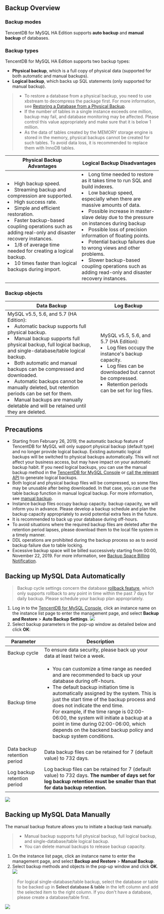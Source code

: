 ## Backup Overview
### Backup modes
TencentDB for MySQL HA Edition supports **auto backup** and **manual backup** of databases.

### Backup types
TencentDB for MySQL HA Edition supports two backup types:
- **Physical backup**, which is a full copy of physical data (supported for both automatic and manual backups).
- **Logical backup**, which backs up SQL statements (only supported for manual backup).
>
>- To restore a database from a physical backup, you need to use xbstream to decompress the package first. For more information, see [Restoring a Database from a Physical Backup](https://cloud.tencent.com/document/product/236/33363).
>- If the number of tables in a single instance exceeds one million, backup may fail, and database monitoring may be affected. Please control this value appropriately and make sure that it is below 1 million.
>- As the data of tables created by the MEMORY storage engine is stored in the memory, physical backups cannot be created for such tables. To avoid data loss, it is recommended to replace them with InnoDB tables.

| Physical Backup Advantages | Logical Backup Disadvantages |
|---------|---------|
| <li>High backup speed. <li>Streaming backup and compression are supported. <li>High success rate. <li>Simple and efficient restoration. <li>Faster backup-based coupling operations such as adding real-only and disaster recovery instances. <li>1/8 of average time needed for creating a logical backup. <li>10 times faster than logical backups during import. | <li>Long time needed to restore as it takes time to run SQL and build indexes. <li>Low backup speed, especially when there are massive amounts of data. <li>Possible increase in master-slave delay due to the pressure on instances during backup <li>Possible loss of precision information of floating points. <li>Potential backup failures due to wrong views and other problems. <li>Slower backup-based coupling operations such as adding read-only and disaster recovery instances. |

### Backup objects
 | Data Backup | Log Backup |
|---------|---------|
 | MySQL v5.5, 5.6, and 5.7 (HA Edition): <li>Automatic backup supports full physical backup. <li>Manual backup supports full physical backup, full logical backup, and single-database/table logical backup. <li>Both automatic and manual backups can be compressed and downloaded. <li>Automatic backups cannot be manually deleted, but retention periods can be set for them. <li>Manual backups are manually deletable and will be retained until they are deleted. | MySQL v5.5, 5.6, and 5.7 (HA Edition): <li>Log files occupy the instance's backup capacity. <li>Log files can be downloaded but cannot be compressed. <li>Retention periods can be set for log files. |

## Precautions
- Starting from February 26, 2019, the automatic backup feature of TencentDB for MySQL will only support physical backup (default type) and no longer provide logical backup. Existing automatic logical backups will be switched to physical backups automatically.
This will not affect your business access, but may have impact on your automatic backup habit. If you need logical backups, you can use the manual backup method in the [TencentDB for MySQL Console](https://console.cloud.tencent.com/cdb) or [call the relevant API](https://cloud.tencent.com/document/product/236/15844) to generate logical backups.
- Both logical and physical backup files will be compressed, so some files may be unusable after being downloaded. In that case, you can use the table backup function in manual logical backup. For more information, see [manual backup](#manual-backup).
- Instance backup files occupy backup capacity. backup capacity, we will inform you in advance. Please develop a backup schedule and plan the backup capacity appropriately to avoid potential extra fees in the future.
- It is recommended to back up your database during off-hours.
- To avoid situations where the required backup files are deleted after the retention period lapses, please download them to the local file system in a timely manner.
- DDL operations are prohibited during the backup process so as to avoid backup failure due to table locking.
- Excessive backup space will be billed successively starting from 00:00, November 22, 2019. For more information, see [Backup Space Billing Notification](https://intl.cloud.tencent.com/document/product/236/31919).

## Backing up MySQL Data Automatically
>Backup cycle settings concern the database [rollback feature](https://intl.cloud.tencent.com/document/product/236/7276), which only supports rollback to any point in time within the past 7 days for daily backup. Please schedule your backup plan appropriately.
>
1. Log in to the [TencentDB for MySQL Console](https://console.cloud.tencent.com/cdb), click an instance name on the instance list page to enter the management page, and select **Backup and Restore** > **Auto Backup Settings**.
![](https://main.qcloudimg.com/raw/11a66eaae41cde48918b82ed72ec168d.png)
2. Select backup parameters in the pop-up window as detailed below and click **OK**:
<table>
<thead>
<tr>
<th>Parameter</th>
<th>Description</th>
</tr>
</thead>
<tbody>
<tr>
<td>Backup cycle</td>
<td>To ensure data security, please back up your data at least twice a week.</td>
</tr>
<tr>
<td>Backup time</td>
<td><ul><li>You can customize a time range as needed and are recommended to back up your database during off-hours.
<li>The default backup initiation time is automatically assigned by the system. This is just the start time of the backup process and does not indicate the end time. <br>For example, if the time range is 02:00-06:00, the system will initiate a backup at a point in time during 02:00-06:00, which depends on the backend backup policy and backup system conditions. </td>
</tr>
<tr>
<td>Data backup retention period</td>
<td>Data backup files can be retained for 7 (default value) to 732 days.</td>
</tr>
<tr>
<td>Log backup retention period</td>
<td>Log backup files can be retained for 7 (default value) to 732 days. <strong>The number of days set for log backup retention must be smaller than that for data backup retention.</strong>  </td>
</tr>
</tbody></table>
<img src="https://main.qcloudimg.com/raw/25aa34cfab719c62ffb7bd4e988135c9.png"  style="margin:0;">


<span id = "manual-backup"></span>
## Backing up MySQL Data Manually
The manual backup feature allows you to initiate a backup task manually.
>
>- Manual backup supports full physical backup, full logical backup, and single-database/table logical backup.
>- You can delete manual backups to release backup capacity.
>
1. On the instance list page, click an instance name to enter the management page, and select **Backup and Restore** > **Manual Backup**.
2. Select backup methods and objects in the pop-up window and click **OK**.
![](https://main.qcloudimg.com/raw/8a1361c70fc2aaf8d260e8d45fe2fbc0.png)
>For logical single-database/table backup, select the database or table to be backed up in **Select database & table** in the left column and add the selected item to the right column. If you don't have a database, please create a database/table first.
>
![](https://main.qcloudimg.com/raw/617cc91e5df28c6f1bffbd87519625a0.png)

